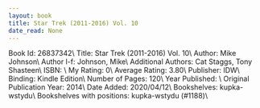 ```yaml
---
layout: book
title: Star Trek (2011-2016) Vol. 10
date_read: None
---
```


Book Id: 26837342\ 
Title: Star Trek (2011-2016) Vol. 10\ 
Author: Mike Johnson\ 
Author l-f: Johnson, Mike\ 
Additional Authors: Cat Staggs, Tony Shasteen\ 
ISBN: \ 
My Rating: 0\ 
Average Rating: 3.80\ 
Publisher: IDW\ 
Binding: Kindle Edition\ 
Number of Pages: 120\ 
Year Published: \ 
Original Publication Year: 2014\ 
Date Added: 2020/04/12\ 
Bookshelves: kupka-wstydu\ 
Bookshelves with positions: kupka-wstydu (#1188)\ 

